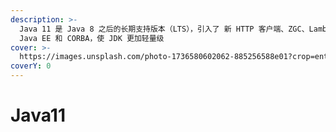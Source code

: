 ```yaml
---
description: >-
  Java 11 是 Java 8 之后的长期支持版本（LTS），引入了 新 HTTP 客户端、ZGC、Lambda 语法优化 等重要特性，同时移除了
  Java EE 和 CORBA，使 JDK 更加轻量级
cover: >-
  https://images.unsplash.com/photo-1736580602062-885256588e01?crop=entropy&cs=srgb&fm=jpg&ixid=M3wxOTcwMjR8MHwxfHJhbmRvbXx8fHx8fHx8fDE3Mzg3NDgzMjJ8&ixlib=rb-4.0.3&q=85
coverY: 0
---
```


# Java11

